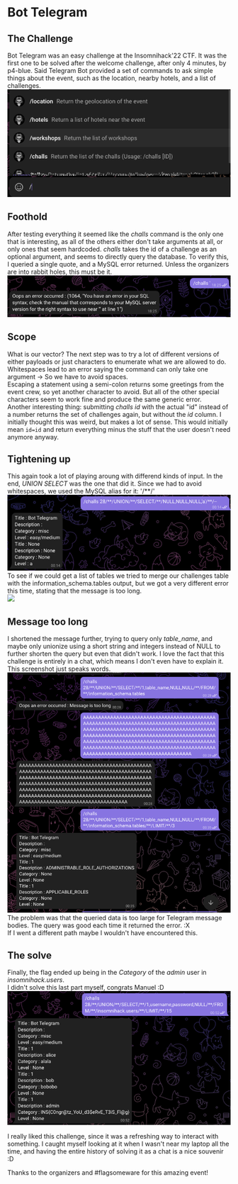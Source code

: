 # Bot Telegram
## The Challenge
Bot Telegram was an easy challenge at the Insomnihack'22 CTF. It was the first one to be solved after the welcome challenge, after only 4 minutes, by p4-blue. Said Telegram Bot provided a set of commands to ask simple things about the event, such as the location, nearby hotels, and a list of challenges.  
![](pics/telegram/help.png)

## Foothold
After testing everything it seemed like the *challs* command is the only one that is interesting, as all of the others either don't take arguments at all, or only ones that seem hardcoded. *challs* takes the id of a challenge as an optional argument, and seems to directly query the database. 
To verify this, I queried a single quote, and a MySQL error returned. Unless the organizers are into rabbit holes, this must be it.  
![](pics/telegram/error.png)

## Scope
What is our vector?
The next step was to try a lot of different versions of either payloads or just characters to enumerate what we are allowed to do.   
Whitespaces lead to an error saying the command can only take one argument -> So we have to avoid spaces.  
Escaping a statement using a semi-colon returns some greetings from the event crew, so yet another character to avoid. But all of the other special characters seem to work fine and produce the same generic error.  
Another interesting thing: submitting *challs id* with the actual "id" instead of a number returns the set of challenges again, but without the *id* column. I initially thought this was weird, but makes a lot of sense. This would initially mean `id=id` and return everything minus the stuff that the user doesn't need anymore anyway.

## Tightening up
This again took a lot of playing aroung with differend kinds of input. In the end, *UNION SELECT* was the one that did it. Since we had to avoid whitespaces, we used the MySQL alias for it: '/**/'  
![](pics/telegram/union-null.png)  
To see if we could get a list of tables we tried to merge our challenges table with the information_schema.tables output, but we got a very different error this time, stating that the message is too long.    
![](messagetoolong.png)  
## Message too long
I shortened the message further, trying to query only *table_name*, and maybe only unionize using a short string and integers instead of NULL to further shorten the query but even that didn't work. I love the fact that this challenge is entirely in a chat, which means I don't even have to explain it. This screenshot just speaks words.  
![](pics/telegram/limit.png)  
The problem was that the queried data is too large for Telegram message bodies. The query was good each time it returned the error. :X   
If I went a different path maybe I wouldn't have encountered this.

## The solve
Finally, the flag ended up being in the *Category* of the *admin* user in *insomnihack.users*.  
I didn't solve this last part myself, congrats Manuel :D  
![](pics/telegram/solve.png)

I really liked this challenge, since it was a refreshing way to interact with something. I caught myself looking at it when I wasn't near my laptop all the time, and having the entire history of solving it as a chat is a nice souvenir :D  

Thanks to the organizers and #flagsomeware for this amazing event!
